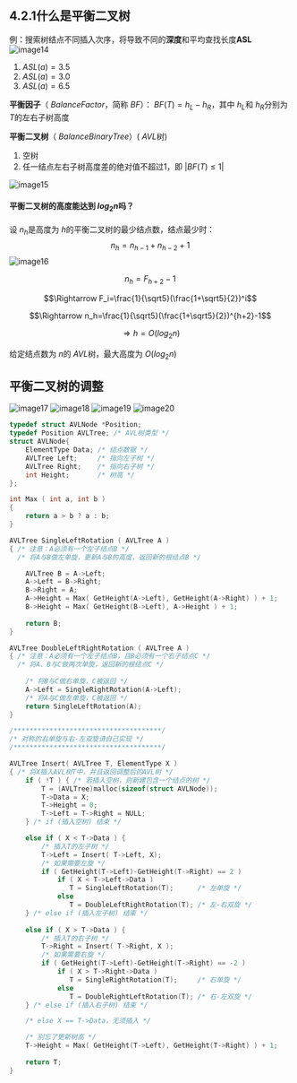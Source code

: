 ## 4.2.1什么是平衡二叉树
例：搜索树结点不同插入次序，将导致不同的**深度**和平均查找长度**ASL**
![image14](image/image14.png)
1. $ASL(a)=3.5$
2. $ASL(a)=3.0$
3. $ASL(a)=6.5$

**平衡因子**（ $Balance Factor$，简称 $BF$）： $BF(T)=h_L-h_R$，其中 $h_L$和 $h_R$分别为 $T$的左右子树高度

**平衡二叉树**（ $Balance Binary Tree$）( $AVL$树)
1. 空树
2. 任一结点左右子树高度差的绝对值不超过1，即 $|BF(T)\leq1|$

![image15](image/image15.png)
#### 平衡二叉树的高度能达到 $log_2n$吗？
设 $n_h$是高度为 $h$的平衡二叉树的最少结点数，结点最少时：
$$n_h=n_{h-1}+n_{h-2}+1$$
![image16](image/image16.png)

$$n_h=F_{h+2}-1$$

$$\Rightarrow F_i=\frac{1}{\sqrt5}(\frac{1+\sqrt5}{2})^i$$

$$\Rightarrow n_h=\frac{1}{\sqrt5}(\frac{1+\sqrt5}{2})^{h+2}-1$$

$$\Rightarrow h=O(log_2n)$$

给定结点数为 $n$的 $AVL$树，最大高度为  $O(log_2n)$
## 平衡二叉树的调整
![image17](image/image17.png)
![image18](image/image18.png)
![image19](image/image19.png)
![image20](image/image20.png)
```C
typedef struct AVLNode *Position;
typedef Position AVLTree; /* AVL树类型 */
struct AVLNode{
    ElementType Data; /* 结点数据 */
    AVLTree Left;     /* 指向左子树 */
    AVLTree Right;    /* 指向右子树 */
    int Height;       /* 树高 */
};

int Max ( int a, int b )
{
    return a > b ? a : b;
}

AVLTree SingleLeftRotation ( AVLTree A )
{ /* 注意：A必须有一个左子结点B */
  /* 将A与B做左单旋，更新A与B的高度，返回新的根结点B */     

    AVLTree B = A->Left;
    A->Left = B->Right;
    B->Right = A;
    A->Height = Max( GetHeight(A->Left), GetHeight(A->Right) ) + 1;
    B->Height = Max( GetHeight(B->Left), A->Height ) + 1;
 
    return B;
}

AVLTree DoubleLeftRightRotation ( AVLTree A )
{ /* 注意：A必须有一个左子结点B，且B必须有一个右子结点C */
  /* 将A、B与C做两次单旋，返回新的根结点C */
    
    /* 将B与C做右单旋，C被返回 */
    A->Left = SingleRightRotation(A->Left);
    /* 将A与C做左单旋，C被返回 */
    return SingleLeftRotation(A);
}

/*************************************/
/* 对称的右单旋与右-左双旋请自己实现 */
/*************************************/

AVLTree Insert( AVLTree T, ElementType X )
{ /* 将X插入AVL树T中，并且返回调整后的AVL树 */
    if ( !T ) { /* 若插入空树，则新建包含一个结点的树 */
        T = (AVLTree)malloc(sizeof(struct AVLNode));
        T->Data = X;
        T->Height = 0;
        T->Left = T->Right = NULL;
    } /* if (插入空树) 结束 */

    else if ( X < T->Data ) {
        /* 插入T的左子树 */
        T->Left = Insert( T->Left, X);
        /* 如果需要左旋 */
        if ( GetHeight(T->Left)-GetHeight(T->Right) == 2 )
            if ( X < T->Left->Data ) 
               T = SingleLeftRotation(T);      /* 左单旋 */
            else 
               T = DoubleLeftRightRotation(T); /* 左-右双旋 */
    } /* else if (插入左子树) 结束 */
    
    else if ( X > T->Data ) {
        /* 插入T的右子树 */
        T->Right = Insert( T->Right, X );
        /* 如果需要右旋 */
        if ( GetHeight(T->Left)-GetHeight(T->Right) == -2 )
            if ( X > T->Right->Data ) 
               T = SingleRightRotation(T);     /* 右单旋 */
            else 
               T = DoubleRightLeftRotation(T); /* 右-左双旋 */
    } /* else if (插入右子树) 结束 */

    /* else X == T->Data，无须插入 */

    /* 别忘了更新树高 */
    T->Height = Max( GetHeight(T->Left), GetHeight(T->Right) ) + 1;
    
    return T;
}
```
